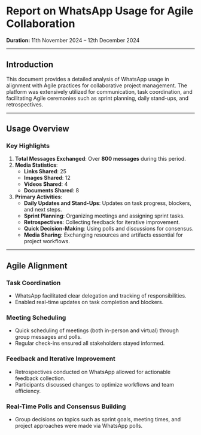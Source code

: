 # Report on WhatsApp Usage for Agile Collaboration

**Duration:** 11th November 2024 – 12th December 2024

---

## Introduction
This document provides a detailed analysis of WhatsApp usage in alignment with Agile practices for collaborative project management. The platform was extensively utilized for communication, task coordination, and facilitating Agile ceremonies such as sprint planning, daily stand-ups, and retrospectives.

---

## Usage Overview

### Key Highlights
1. **Total Messages Exchanged**: Over **800 messages** during this period.
2. **Media Statistics**:
   - **Links Shared**: 25
   - **Images Shared**: 12
   - **Videos Shared**: 4
   - **Documents Shared**: 8
3. **Primary Activities**:
   - **Daily Updates and Stand-Ups**: Updates on task progress, blockers, and next steps.
   - **Sprint Planning**: Organizing meetings and assigning sprint tasks.
   - **Retrospectives**: Collecting feedback for iterative improvement.
   - **Quick Decision-Making**: Using polls and discussions for consensus.
   - **Media Sharing**: Exchanging resources and artifacts essential for project workflows.

---

## Agile Alignment

### Task Coordination
- WhatsApp facilitated clear delegation and tracking of responsibilities.
- Enabled real-time updates on task completion and blockers.

### Meeting Scheduling
- Quick scheduling of meetings (both in-person and virtual) through group messages and polls.
- Regular check-ins ensured all stakeholders stayed informed.

### Feedback and Iterative Improvement
- Retrospectives conducted on WhatsApp allowed for actionable feedback collection.
- Participants discussed changes to optimize workflows and team efficiency.

### Real-Time Polls and Consensus Building
- Group decisions on topics such as sprint goals, meeting times, and project approaches were made via WhatsApp polls.
